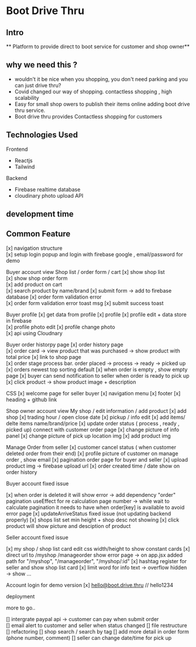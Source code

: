# Boot Drive Thru

## Intro

** Platform to provide direct to boot service for customer and shop owner**

## why we need this ?

- wouldn't it be nice when you shopping, you don't need parking and you can just drive thru?
- Covid changed our way of shopping. contactless shopping , high scalability
- Easy for small shop owers to publish their items online adding boot drive thru service.
- Boot drive thru provides Contactless shopping for customers

## Technologies Used

Frontend

- Reactjs
- Tailwind

Backend

- Firebase realtime database
- cloudinary photo upload API

## development time

## Common Feature

[x] navigation structure  
[x] setup login popup and login with firebase google , email/password for demo

Buyer account view
Shop list / order form / cart
[x] show shop list  
[x] show shop order form  
[x] add product on cart  
[x] search product by name/brand
[x] submit form -> add to firebase database
[x] order form validation error  
[x] order form validation error toast msg
[x] submit success toast

Buyer profile
[x] get data from profile
[x] profile
[x] profile edit + data store in firebase  
[x] profile photo edit
[x] profile change photo  
[x] api using Cloudnary

Buyer order historpy page
[x] order history page  
[x] order card -> view product that was purchased -> show product with total price
[x] link to shop page  
[x] order stage process bar. order placed -> process -> ready -> picked up
[x] orders newest top sorting default
[x] when order is empty , show empty page
[x] buyer can send notification to seller when order is ready to pick up
[x] click product -> show product image + description

CSS
[x] welcome page for seller buyer
[x] navigation menu
[x] footer
[x] heading + github link

Shop owner account view
My shop / edit information / add product
[x] add shop
[x] trading hour / open close date
[x] pickup / info edit
[x] add items/ delte items name/brand/price
[x] update order status ( process , ready , picked up) connect with customer order page
[x] change picture of info panel
[x] change picture of pick up location img
[x] add product img

Manage Order from seller
[x] customer cancel status ( when customer deleted order from their end)
[x] profile picture of customer on manage order , show email
[x] pagination order page for buyer and seller
[x] upload product img -> firebase upload url
[x] order created time / date show on order history

Buyer account fixed issue

[x] when order is deleted it will show error -> add dependency "order" pagination useEffect for re calculation page number -> while wait to calculate pagination it needs to have when order[key] is available to avoid error page
[x] updateArriveStatus fixed issue (not updating backend properly)
[x] shops list set min height + shop desc not showing
[x] click product will show picture and desciption of product

Seller account fixed issue

[x] my shop / shop list card edit css width/height to show constant cards
[x] direct url to /myshop /manageorder show error page -> on app.jsx added path for "/myshop", "/manageorder", "/myshop/:id"
[x] hashtag register for seller and show shop list card
[x] limit word for info text -> overflow hidden -> show ...

Account login for demo version
[x] hello@boot.drive.thru // hello1234

deployment

more to go..

[] intergrate paypal api -> customer can pay when submit order  
[] email alert to customer and seller when status changed
[] file restructure
[] refactoring
[] shop search / search by tag
[] add more detail in order form (phone number, comment)
[] seller can change date/time for pick up
